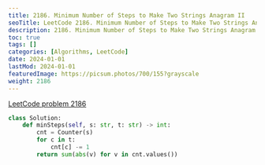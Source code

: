 ```yaml
---
title: 2186. Minimum Number of Steps to Make Two Strings Anagram II
seoTitle: LeetCode 2186. Minimum Number of Steps to Make Two Strings Anagram II | Python solution and explanation
description: 2186. Minimum Number of Steps to Make Two Strings Anagram II
toc: true
tags: []
categories: [Algorithms, LeetCode]
date: 2024-01-01
lastMod: 2024-01-01
featuredImage: https://picsum.photos/700/155?grayscale
weight: 2186
---
```


[LeetCode problem 2186](https://leetcode.com/problems/minimum-number-of-steps-to-make-two-strings-anagram-ii/)

```python
class Solution:
    def minSteps(self, s: str, t: str) -> int:
        cnt = Counter(s)
        for c in t:
            cnt[c] -= 1
        return sum(abs(v) for v in cnt.values())

```

